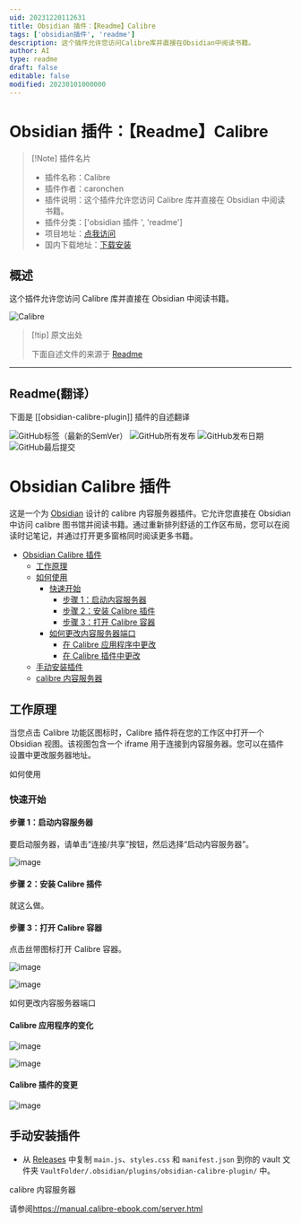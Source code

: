 ```yaml
---
uid: 20231220112631
title: Obsidian 插件：【Readme】Calibre
tags: ['obsidian插件', 'readme']
description: 这个插件允许您访问Calibre库并直接在Obsidian中阅读书籍。
author: AI
type: readme
draft: false
editable: false
modified: 20230101000000
---
```


# Obsidian 插件：【Readme】Calibre

> [!Note] 插件名片
> - 插件名称：Calibre
> - 插件作者：caronchen
> - 插件说明：这个插件允许您访问 Calibre 库并直接在 Obsidian 中阅读书籍。
> - 插件分类：['obsidian 插件 ', 'readme']
> - 项目地址：[点我访问](https://github.com/caronchen/obsidian-calibre-plugin)
> - 国内下载地址：[下载安装](https://pkmer.cn/products/plugin/pluginMarket/?obsidian-calibre-plugin)

## 概述

这个插件允许您访问 Calibre 库并直接在 Obsidian 中阅读书籍。

![Calibre](https://cdn.pkmer.cn/covers/obsidian-calibre-plugin.png!pkmer)

> [!tip] 原文出处
>
>下面自述文件的来源于 [Readme](https://ghproxy.net/https://raw.githubusercontent.com/caronchen/obsidian-calibre-plugin/master/README.md)

---

## Readme(翻译）

下面是 [[obsidian-calibre-plugin]] 插件的自述翻译

![GitHub标签（最新的SemVer）](https://img.shields.io/github/v/tag/caronchen/obsidian-calibre-plugin) ![GitHub所有发布](https://img.shields.io/github/downloads/caronchen/obsidian-calibre-plugin/total) ![GitHub发布日期](https://img.shields.io/github/release-date/caronchen/obsidian-calibre-plugin) ![GitHub最后提交](https://img.shields.io/github/last-commit/caronchen/obsidian-calibre-plugin)

# Obsidian Calibre 插件

这是一个为 [Obsidian](https://obsidian.md) 设计的 calibre 内容服务器插件。它允许您直接在 Obsidian 中访问 calibre 图书馆并阅读书籍。通过重新排列舒适的工作区布局，您可以在阅读时记笔记，并通过打开更多窗格同时阅读更多书籍。

- [Obsidian Calibre 插件](#obsidian-calibre-plugin)
	- [工作原理](#how-it-works)
	- [如何使用](#how-to-use)
		- [快速开始](#start-quickly)
			- [步骤 1：启动内容服务器](#step-1-start-content-server)
			- [步骤 2：安装 Calibre 插件](#step-2-install-calibre-plugin)
			- [步骤 3：打开 Calibre 容器](#step-3-open-calibre-container)
		- [如何更改内容服务器端口](#how-to-change-content-server-port)
			- [在 Calibre 应用程序中更改](#change-in-calibre-application)
			- [在 Calibre 插件中更改](#change-in-calibre-plugin)
	- [手动安装插件](#manually-installing-the-plugin)
	- [calibre 内容服务器](#the-calibre-content-server)

## 工作原理

当您点击 Calibre 功能区图标时，Calibre 插件将在您的工作区中打开一个 Obsidian 视图。该视图包含一个 iframe 用于连接到内容服务器。您可以在插件设置中更改服务器地址。

如何使用

### 快速开始

#### 步骤 1：启动内容服务器

要启动服务器，请单击“连接/共享”按钮，然后选择“启动内容服务器”。

![image](https://cdn.pkmer.cn/covers/obsidian-calibre-plugin_1_4.png!pkmer)

#### 步骤 2：安装 Calibre 插件

就这么做。

#### 步骤 3：打开 Calibre 容器

点击丝带图标打开 Calibre 容器。

![image](https://cdn.pkmer.cn/covers/obsidian-calibre-plugin_1_5.png!pkmer)

![image](https://cdn.pkmer.cn/covers/obsidian-calibre-plugin_1_6.png!pkmer)

如何更改内容服务器端口

#### Calibre 应用程序的变化

![image](https://cdn.pkmer.cn/covers/obsidian-calibre-plugin_1_7.png!pkmer)

![image](https://cdn.pkmer.cn/covers/obsidian-calibre-plugin_1_8.png!pkmer)

#### Calibre 插件的变更

![image](https://cdn.pkmer.cn/covers/obsidian-calibre-plugin_1_9.png!pkmer)

## 手动安装插件

- 从 [Releases](https://github.com/caronchen/obsidian-calibre-plugin/releases) 中复制 `main.js`、`styles.css` 和 `manifest.json` 到你的 vault 文件夹 `VaultFolder/.obsidian/plugins/obsidian-calibre-plugin/` 中。

calibre 内容服务器

请参阅<https://manual.calibre-ebook.com/server.html>
